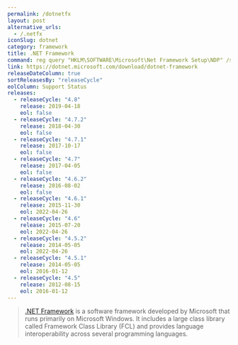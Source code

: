 ```yaml
---
permalink: /dotnetfx
layout: post
alternative_urls:
  - /.netfx
iconSlug: dotnet
category: framework
title: .NET Framework
command: reg query "HKLM\SOFTWARE\Microsoft\Net Framework Setup\NDP" /s
link: https://dotnet.microsoft.com/download/dotnet-framework
releaseDateColumn: true
sortReleasesBy: "releaseCycle"
eolColumn: Support Status
releases:
  - releaseCycle: "4.8"
    release: 2019-04-18
    eol: false
  - releaseCycle: "4.7.2"
    release: 2018-04-30
    eol: false
  - releaseCycle: "4.7.1"
    release: 2017-10-17
    eol: false
  - releaseCycle: "4.7"
    release: 2017-04-05
    eol: false
  - releaseCycle: "4.6.2"
    release: 2016-08-02
    eol: false
  - releaseCycle: "4.6.1"
    release: 2015-11-30
    eol: 2022-04-26
  - releaseCycle: "4.6"
    release: 2015-07-20
    eol: 2022-04-26
  - releaseCycle: "4.5.2"
    release: 2014-05-05
    eol: 2022-04-26
  - releaseCycle: "4.5.1"
    release: 2014-05-05
    eol: 2016-01-12
  - releaseCycle: "4.5"
    release: 2012-08-15
    eol: 2016-01-12
---
```


> [.NET Framework](https://dotnet.microsoft.com/) is a software framework developed by Microsoft that runs primarily on Microsoft Windows. It includes a large class library called Framework Class Library (FCL) and provides language interoperability across several programming languages.
